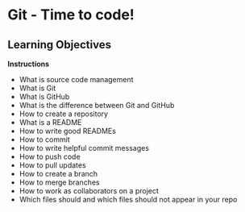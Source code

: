 # Git - Time to code!
## Learning Objectives
**Instructions**

- What is source code management
- What is Git
- What is GitHub
- What is the difference between Git and GitHub
- How to create a repository
- What is a README
- How to write good READMEs
- How to commit
- How to write helpful commit messages
- How to push code
- How to pull updates
- How to create a branch
- How to merge branches
- How to work as collaborators on a project
- Which files should and which files should not appear in your repo